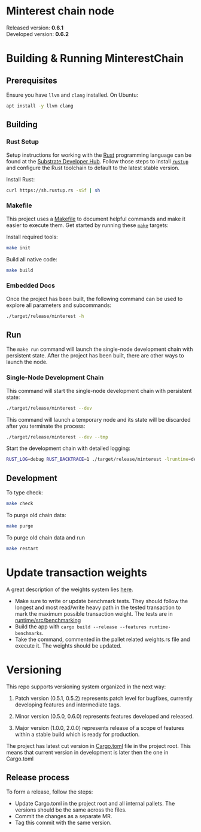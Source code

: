 # Minterest chain node


Released version: **0.6.1** <br>
Developed version: **0.6.2**

# Building & Running MinterestChain


## Prerequisites

Ensure you have `llvm` and `clang` installed. On Ubuntu:

```bash
apt install -y llvm clang
```

## Building

### Rust Setup

Setup instructions for working with the [Rust](https://www.rust-lang.org/) programming language can
be found at the
[Substrate Developer Hub](https://substrate.dev/docs/en/knowledgebase/getting-started). Follow those
steps to install [`rustup`](https://rustup.rs/) and configure the Rust toolchain to default to the
latest stable version.

Install Rust:

```bash
curl https://sh.rustup.rs -sSf | sh
```

### Makefile

This project uses a [Makefile](Makefile) to document helpful commands and make it easier to execute
them. Get started by running these [`make`](https://www.gnu.org/software/make/manual/make.html)
targets:


Install required tools:

```bash
make init
```

Build all native code:

```bash
make build
```

### Embedded Docs

Once the project has been built, the following command can be used to explore all parameters and
subcommands:

```sh
./target/release/minterest -h
```

## Run

The `make run` command will launch the single-node development chain with persistent state. After the project has been built, there are other ways to launch the node.

### Single-Node Development Chain

This command will start the single-node development chain with persistent state:

```bash
./target/release/minterest --dev
```

This command will launch a temporary node and its state will be discarded after you terminate the process:

```bash
./target/release/minterest --dev --tmp
```

Start the development chain with detailed logging:

```bash
RUST_LOG=debug RUST_BACKTRACE=1 ./target/release/minterest -lruntime=debug --dev
```

## Development

To type check:

```bash
make check
```

To purge old chain data:

```bash
make purge
```

To purge old chain data and run

```bash
make restart
```
# Update transaction weights

A great description of the weights system lies [here](https://substrate.dev/docs/en/knowledgebase/runtime/benchmarking).

* Make sure to write or update benchmark tests. They should follow the longest and most read/write heavy path in the 
  tested transaction to mark the maximum possible transaction weight. The tests are in [runtime/src/benchmarking](/runtime/src/benchmarking)
* Build the app with ```cargo build --release --features runtime-benchmarks```.
* Take the command, commented in the pallet related weights.rs file and execute it. The weights should be updated.

# Versioning

This repo supports versioning system organized in the next way:

1. Patch version (0.5.1, 0.5.2) represents patch level for bugfixes, currently developing features and intermediate tags.

2. Minor version (0.5.0, 0.6.0) represents features developed and released.

3. Major version (1.0.0, 2.0.0) represents release of a scope of features within a stable build which is ready for production.

The project has latest cut version in [Cargo.toml](cargo.toml) file in the project root. This means that current version in development is later then the one in Cargo.toml

## Release process

To form a release, follow the steps:
* Update Cargo.toml in the project root and all internal pallets. The versions should be the same across the files.
* Commit the changes as a separate MR. 
* Tag this commit with the same version.
